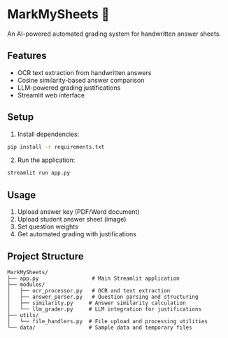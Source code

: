 # MarkMySheets 📝

An AI-powered automated grading system for handwritten answer sheets.

## Features
- OCR text extraction from handwritten answers
- Cosine similarity-based answer comparison
- LLM-powered grading justifications
- Streamlit web interface

## Setup
1. Install dependencies:
```bash
pip install -r requirements.txt
```

2. Run the application:
```bash
streamlit run app.py
```

## Usage
1. Upload answer key (PDF/Word document)
2. Upload student answer sheet (image)
3. Set question weights
4. Get automated grading with justifications

## Project Structure
```
MarkMySheets/
├── app.py                 # Main Streamlit application
├── modules/
│   ├── ocr_processor.py   # OCR and text extraction
│   ├── answer_parser.py   # Question parsing and structuring
│   ├── similarity.py     # Answer similarity calculation
│   └── llm_grader.py     # LLM integration for justifications
├── utils/
│   └── file_handlers.py  # File upload and processing utilities
└── data/                 # Sample data and temporary files
```